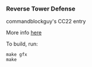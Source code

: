 ### Reverse Tower Defense

commandblockguy's CC22 entry

More info [here](https://www.cemetech.net/forum/viewtopic.php?p=278115#278115)

To build, run:
```
make gfx
make
```
